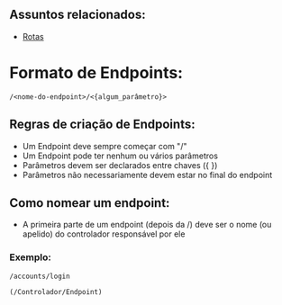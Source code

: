 ## Assuntos relacionados:
- [Rotas](Routes.md)

# Formato de Endpoints:
```
/<nome-do-endpoint>/<{algum_parâmetro}>
```

## Regras de criação de Endpoints:
- Um Endpoint deve sempre começar com "/"
- Um Endpoint pode ter nenhum ou vários parâmetros
- Parâmetros devem ser declarados entre chaves ({ })
- Parâmetros não necessariamente devem estar no final do endpoint

## Como nomear um endpoint:
- A primeira parte de um endpoint (depois da /) deve ser o nome (ou apelido) do controlador responsável por ele

### Exemplo:
```
/accounts/login

(/Controlador/Endpoint)
```
